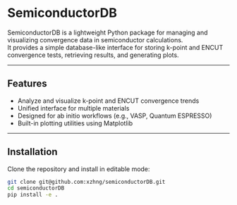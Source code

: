 # SemiconductorDB

SemiconductorDB is a lightweight Python package for managing and visualizing convergence data in semiconductor calculations.  
It provides a simple database-like interface for storing k-point and ENCUT convergence tests, retrieving results, and generating plots.

---

## Features

- Analyze and visualize k-point and ENCUT convergence trends  
- Unified interface for multiple materials  
- Designed for ab initio workflows (e.g., VASP, Quantum ESPRESSO)  
- Built-in plotting utilities using Matplotlib  

---

## Installation

Clone the repository and install in editable mode:

```bash
git clone git@github.com:xzhng/semiconductorDB.git
cd semiconductorDB
pip install -e .
